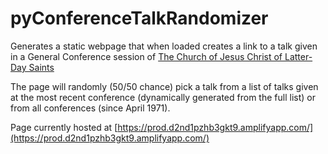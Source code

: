 # pyConferenceTalkRandomizer

Generates a static webpage that when loaded creates a link to a talk given in a General Conference session of
[The Church of Jesus Christ of Latter-Day Saints](https://www.churchofjesuschrist.org/study/general-conference)

The page will randomly (50/50 chance) pick a talk from a list of talks given at the most recent conference (dynamically
generated from the full list) or from all conferences (since April 1971).

Page currently hosted at [https://prod.d2nd1pzhb3gkt9.amplifyapp.com/](https://prod.d2nd1pzhb3gkt9.amplifyapp.com/)